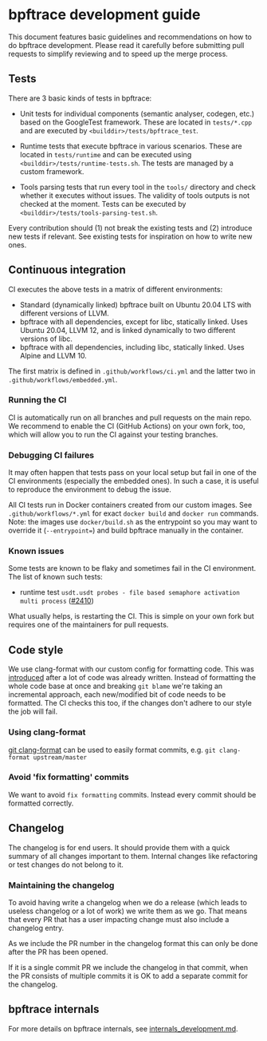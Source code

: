 # bpftrace development guide

This document features basic guidelines and recommendations on how to do
bpftrace development. Please read it carefully before submitting pull requests
to simplify reviewing and to speed up the merge process.

## Tests

There are 3 basic kinds of tests in bpftrace:

- Unit tests for individual components (semantic analyser, codegen, etc.) based
  on the GoogleTest framework. These are located in `tests/*.cpp` and are
  executed by `<builddir>/tests/bpftrace_test`.

- Runtime tests that execute bpftrace in various scenarios. These are located in
  `tests/runtime` and can be executed using `<builddir>/tests/runtime-tests.sh`.
  The tests are managed by a custom framework.

- Tools parsing tests that run every tool in the `tools/` directory and check
  whether it executes without issues. The validity of tools outputs is not
  checked at the moment. Tests can be executed by
  `<builddir>/tests/tools-parsing-test.sh`.

Every contribution should (1) not break the existing tests and (2) introduce new
tests if relevant. See existing tests for inspiration on how to write new ones.

## Continuous integration

CI executes the above tests in a matrix of different environments:
- Standard (dynamically linked) bpftrace built on Ubuntu 20.04 LTS with
  different versions of LLVM.
- bpftrace with all dependencies, except for libc, statically linked. Uses
  Ubuntu 20.04, LLVM 12, and is linked dynamically to two different versions of
  libc.
- bpftrace with all dependencies, including libc, statically linked. Uses Alpine
  and LLVM 10.

The first matrix is defined in `.github/workflows/ci.yml` and the latter two in
`.github/workflows/embedded.yml`.

### Running the CI

CI is automatically run on all branches and pull requests on the main repo. We
recommend to enable the CI (GitHub Actions) on your own fork, too, which will
allow you to run the CI against your testing branches.

### Debugging CI failures

It may often happen that tests pass on your local setup but fail in one of the
CI environments (especially the embedded ones). In such a case, it is useful to
reproduce the environment to debug the issue.

All CI tests run in Docker containers created from our custom images. See
`.github/workflows/*.yml` for exact `docker build` and `docker run` commands.
Note: the images use `docker/build.sh` as the entrypoint so you may want to
override it (`--entrypoint=`) and build bpftrace manually in the container.

### Known issues

Some tests are known to be flaky and sometimes fail in the CI environment. The
list of known such tests:
- runtime test `usdt.usdt probes - file based semaphore activation multi
  process` ([#2410](https://github.com/iovisor/bpftrace/issues/2402))

What usually helps, is restarting the CI. This is simple on your own fork but
requires one of the maintainers for pull requests.

## Code style

We use clang-format with our custom config for formatting code. This was
[introduced](https://github.com/iovisor/bpftrace/pull/639) after a lot of code
was already written. Instead of formatting the whole code base at once and
breaking `git blame` we're taking an incremental approach, each new/modified bit
of code needs to be formatted.
The CI checks this too, if the changes don't adhere to our style the job will fail.

### Using clang-format

[git clang-format](https://github.com/llvm/llvm-project/blob/main/clang/tools/clang-format/git-clang-format)
can be used to easily format commits, e.g. `git clang-format upstream/master`

### Avoid 'fix formatting' commits

We want to avoid `fix formatting` commits. Instead every commit should be
formatted correctly.

## Changelog

The changelog is for end users. It should provide them with a quick summary of
all changes important to them. Internal changes like refactoring or test changes
do not belong to it.

### Maintaining the changelog

To avoid having write a changelog when we do a release (which leads to useless
changelog or a lot of work) we write them as we go. That means that every PR
that has a user impacting change must also include a changelog entry.

As we include the PR number in the changelog format this can only be done after
the PR has been opened.

If it is a single commit PR we include the changelog in that commit, when the PR
consists of multiple commits it is OK to add a separate commit for the changelog.

## bpftrace internals

For more details on bpftrace internals, see
[internals_development.md](internals_development.md).
